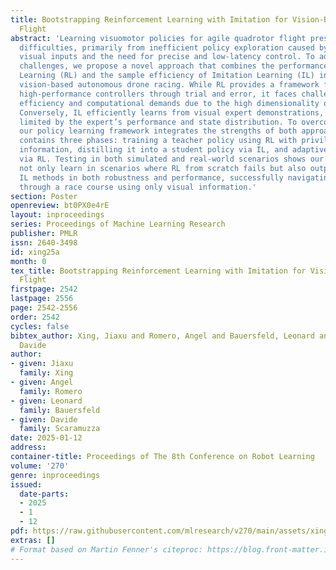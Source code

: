 ```yaml
---
title: Bootstrapping Reinforcement Learning with Imitation for Vision-Based Agile
  Flight
abstract: 'Learning visuomotor policies for agile quadrotor flight presents significant
  difficulties, primarily from inefficient policy exploration caused by high-dimensional
  visual inputs and the need for precise and low-latency control. To address these
  challenges, we propose a novel approach that combines the performance of Reinforcement
  Learning (RL) and the sample efficiency of Imitation Learning (IL) in the task of
  vision-based autonomous drone racing. While RL provides a framework for learning
  high-performance controllers through trial and error, it faces challenges with sample
  efficiency and computational demands due to the high dimensionality of visual inputs.
  Conversely, IL efficiently learns from visual expert demonstrations, but it remains
  limited by the expert’s performance and state distribution. To overcome these limitations,
  our policy learning framework integrates the strengths of both approaches. Our framework
  contains three phases: training a teacher policy using RL with privileged state
  information, distilling it into a student policy via IL, and adaptive fine-tuning
  via RL. Testing in both simulated and real-world scenarios shows our approach can
  not only learn in scenarios where RL from scratch fails but also outperforms existing
  IL methods in both robustness and performance, successfully navigating a quadrotor
  through a race course using only visual information.'
section: Poster
openreview: bt0PX0e4rE
layout: inproceedings
series: Proceedings of Machine Learning Research
publisher: PMLR
issn: 2640-3498
id: xing25a
month: 0
tex_title: Bootstrapping Reinforcement Learning with Imitation for Vision-Based Agile
  Flight
firstpage: 2542
lastpage: 2556
page: 2542-2556
order: 2542
cycles: false
bibtex_author: Xing, Jiaxu and Romero, Angel and Bauersfeld, Leonard and Scaramuzza,
  Davide
author:
- given: Jiaxu
  family: Xing
- given: Angel
  family: Romero
- given: Leonard
  family: Bauersfeld
- given: Davide
  family: Scaramuzza
date: 2025-01-12
address:
container-title: Proceedings of The 8th Conference on Robot Learning
volume: '270'
genre: inproceedings
issued:
  date-parts:
  - 2025
  - 1
  - 12
pdf: https://raw.githubusercontent.com/mlresearch/v270/main/assets/xing25a/xing25a.pdf
extras: []
# Format based on Martin Fenner's citeproc: https://blog.front-matter.io/posts/citeproc-yaml-for-bibliographies/
---
```

